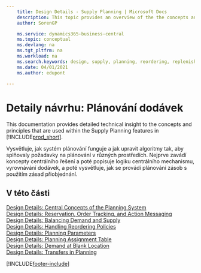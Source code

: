 ```yaml
---
    title: Design Details - Supply Planning | Microsoft Docs
    description: This topic provides an overview of the the concepts and principles that are used within the Supply Planning features in Business Central.
    author: SorenGP

    ms.service: dynamics365-business-central
    ms.topic: conceptual
    ms.devlang: na
    ms.tgt_pltfrm: na
    ms.workload: na
    ms.search.keywords: design, supply, planning, reordering, replenishment
    ms.date: 04/01/2021
    ms.author: edupont

---
```

# Detaily návrhu: Plánování dodávek
This documentation provides detailed technical insight to the concepts and principles that are used within the Supply Planning features in [!INCLUDE[prod_short](includes/prod_short.md)].

Vysvětluje, jak systém plánování funguje a jak upravit algoritmy tak, aby splňovaly požadavky na plánování v různých prostředích. Nejprve zavádí koncepty centrálního řešení a poté popisuje logiku centrálního mechanismu, vyrovnávání dodávek, a poté vysvětluje, jak se provádí plánování zásob s použitím zásad přiobjednání.

## V této části
[Design Details: Central Concepts of the Planning System](design-details-central-concepts-of-the-planning-system.md)  
[Design Details: Reservation, Order Tracking, and Action Messaging](design-details-reservation-order-tracking-and-action-messaging.md)  
[Design Details: Balancing Demand and Supply](design-details-balancing-demand-and-supply.md)  
[Design Details: Handling Reordering Policies](design-details-handling-reordering-policies.md)  
[Design Details: Planning Parameters](design-details-planning-parameters.md)  
[Design Details: Planning Assignment Table](design-details-planning-assignment-table.md)  
[Design Details: Demand at Blank Location](design-details-demand-at-blank-location.md)  
[Design Details: Transfers in Planning](design-details-transfers-in-planning.md)


[!INCLUDE[footer-include](includes/footer-banner.md)]